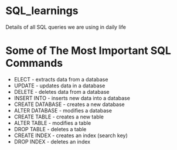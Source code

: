 # SQL_learnings
Details of all SQL queries we are using in daily life 

<h1>Some of The Most Important SQL Commands</h1>

<ul><li>ELECT - extracts data from a database</li>
<li>UPDATE - updates data in a database</li>
<li>DELETE - deletes data from a database</li>
<li>INSERT INTO - inserts new data into a database</li>
<li>CREATE DATABASE - creates a new database</li>
<li>ALTER DATABASE - modifies a database</li>
<li>CREATE TABLE - creates a new table</li>
<li>ALTER TABLE - modifies a table</li>
<li>DROP TABLE - deletes a table</li>
<li>CREATE INDEX - creates an index (search key)</li>
<li>DROP INDEX - deletes an index</li>
</ul>
